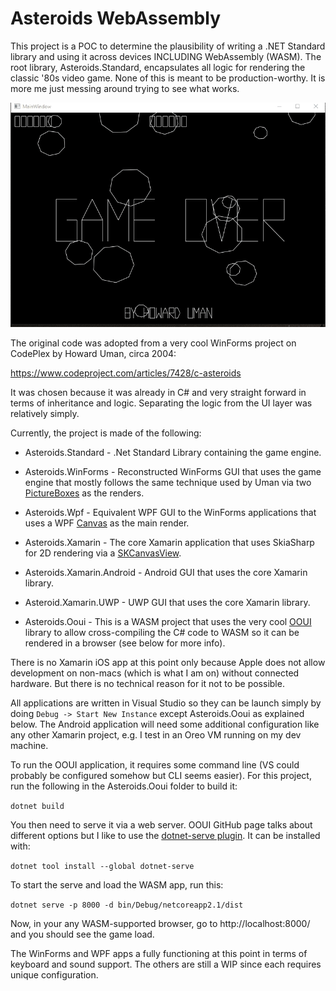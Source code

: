 # Asteroids WebAssembly

This project is a POC to determine the plausibility of writing a .NET Standard library and using it across devices INCLUDING WebAssembly (WASM).  The root library, Asteroids.Standard, encapsulates all logic for rendering the classic '80s video game.  None of this is meant to be production-worthy.  It is more me just messing around trying to see what works.

<div style="text-align: center;">
    <a href="Documents/Screeny.gif" target="_blank">
        <img src="Documents/Screeny.gif" alt="Screen Shot" >
    </a>  
</div>

The original code was adopted from a very cool WinForms project on  CodePlex by Howard Uman, circa 2004:

https://www.codeproject.com/articles/7428/c-asteroids

It was chosen because it was already in C# and very straight forward in terms of inheritance and logic.  Separating the logic from the UI layer was relatively simply.

Currently, the project is made of the following:

- Asteroids.Standard - .Net Standard Library containing the game engine.

- Asteroids.WinForms - Reconstructed WinForms GUI that uses the game engine that mostly follows the same technique used by Uman via two [PictureBoxes](https://docs.microsoft.com/en-us/dotnet/api/system.windows.forms.picturebox) as the renders.

- Asteroids.Wpf - Equivalent WPF GUI to the WinForms applications that uses a WPF [Canvas](https://docs.microsoft.com/en-us/dotnet/api/system.windows.controls.canvas) as the main render.

- Asteroids.Xamarin - The core Xamarin application that uses SkiaSharp for 2D rendering via a [SKCanvasView](https://docs.microsoft.com/en-us/dotnet/api/skiasharp.views.forms.skcanvasview).

- Asteroids.Xamarin.Android - Android GUI that uses the core Xamarin library.

- Asteroid.Xamarin.UWP - UWP GUI that uses the core Xamarin library.

- Asteroids.Ooui - This is a WASM project that uses the very cool [OOUI](https://github.com/praeclarum/Ooui) library to allow cross-compiling the C# code to WASM so it can be rendered in a browser (see below for more info).

There is no Xamarin iOS app at this point only because Apple does not allow development on non-macs (which is what I am on) without connected hardware.  But there is no technical reason for it not to be possible.

All applications are written in Visual Studio so they can be launch simply by doing `Debug -> Start New Instance` except Asteroids.Ooui as explained below.   The Android application will need some additional configuration like any other Xamarin project, e.g. I test in an Oreo VM running on my dev machine.

To run the OOUI application, it requires some command line (VS could probably be configured somehow but CLI seems easier).  For this project, run the following in the Asteroids.Ooui folder to build it:

`dotnet build`

You then need to serve it via a web server.  OOUI GitHub page talks about different options but I like to use the [dotnet-serve plugin](https://github.com/natemcmaster/dotnet-serve).  It can be installed with:

`dotnet tool install --global dotnet-serve`

To start the serve and load the WASM app, run this:

`dotnet serve -p 8000 -d bin/Debug/netcoreapp2.1/dist`

Now, in your any WASM-supported browser, go to http://localhost:8000/ and you should see the game load.

The WinForms and WPF apps a fully functioning at this point in terms of keyboard and sound support.  The others are still a WIP since each requires unique configuration.